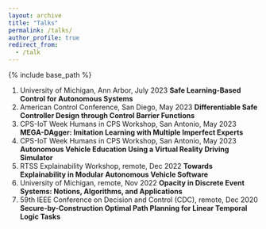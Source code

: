 ```yaml
---
layout: archive
title: "Talks"
permalink: /talks/
author_profile: true
redirect_from:
  - /talk
---
```


{% include base_path %}


1. University of Michigan, Ann Arbor, July 2023 
**Safe Learning-Based Control for Autonomous Systems**
2. American Control Conference, San Diego, May 2023 
**Differentiable Safe Controller Design through Control Barrier Functions**
3. CPS-IoT Week Humans in CPS Workshop, San Antonio, May 2023  
**MEGA-DAgger: Imitation Learning with Multiple Imperfect Experts**
4. CPS-IoT Week Humans in CPS Workshop, San Antonio, May 2023 
**Autonomous Vehicle Education Using a Virtual Reality Driving Simulator**
5. RTSS Explainability Workshop, remote, Dec 2022 
**Towards Explainability in Modular Autonomous Vehicle Software**
6. University of Michigan, remote, Nov 2022 
**Opacity in Discrete Event Systems: Notions, Algorithms, and Applications**
7. 59th IEEE Conference on Decision and Control (CDC), remote, Dec 2020 
**Secure-by-Construction Optimal Path Planning for Linear Temporal Logic Tasks**
